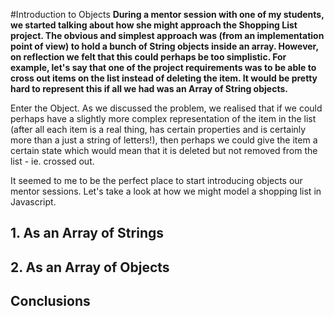 #Introduction to Objects
**During a mentor session with one of my students, we started talking about how she might approach the Shopping List project. The obvious and simplest approach was (from an implementation point of view) to hold a bunch of String objects inside an array. However, on reflection we felt that this could perhaps be too simplistic. For example, let's say that one of the project requirements was to be able to cross out items on the list instead of deleting the item. It would be pretty hard to represent this if all we had was an Array of String objects.**

Enter the Object. As we discussed the problem, we realised that if we could perhaps have a slightly more complex representation of the item in the list (after all each item is a real thing, has certain properties and is certainly more than a just a string of letters!), then perhaps we could give the item a certain state which would mean that it is deleted but not removed from the list - ie. crossed out.

It seemed to me to be the perfect place to start introducing objects our mentor sessions. Let's take a look at how we might model a shopping list in Javascript.

## 1. As an Array of Strings



## 2. As an Array of Objects



## Conclusions